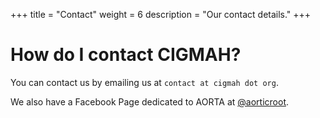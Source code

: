 +++
title = "Contact"
weight = 6
description = "Our contact details."
+++

# How do I contact CIGMAH?

You can contact us by emailing us at `contact at cigmah dot org`.

We also have a Facebook Page dedicated to AORTA at [@aorticroot](https://www.facebook.com/aorticroot/).
